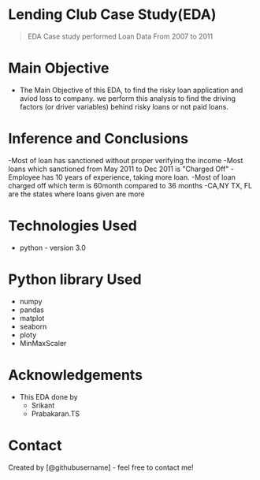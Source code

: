 # Lending Club Case Study(EDA)
> EDA Case study performed Loan Data From 2007 to 2011


# Main Objective
- The Main Objective of this EDA, to find the risky loan application and aviod loss to company.
we perform this analysis to find the driving factors (or driver variables) behind risky loans or not paid loans.


# Inference and Conclusions
-Most of loan has sanctioned without proper verifying the income
-Most loans which sanctioned from May 2011 to Dec 2011 is "Charged Off"
-Employee has 10 years of experience, taking more loan.
-Most of loan charged off which term is 60month compared to 36 months
-CA,NY TX, FL are the states where loans given are more


# Technologies Used
- python - version 3.0

# Python library Used
- numpy
- pandas
- matplot
- seaborn
- ploty
- MinMaxScaler


# Acknowledgements
- This EDA done by
    - Srikant
    - Prabakaran.TS


# Contact
Created by [@githubusername] - feel free to contact me!